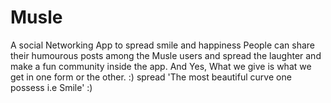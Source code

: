 # Musle
A social Networking App to spread smile and happiness
People can share their humourous posts among the Musle users and spread the laughter and make a fun community inside the app.
And Yes, What we give is what we get in one form or the other. 
:) spread 'The most beautiful curve one possess i.e Smile' :)
